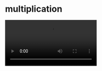 # multiplication

![recording](https://github.com/BbekShr/multiplication/blob/master/multiplication%20table.mov)

